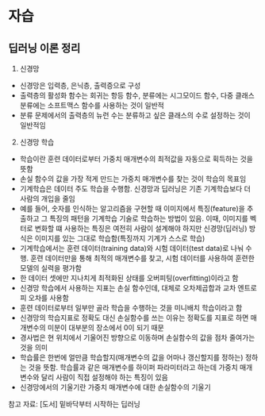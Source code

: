 # 자습
## 딥러닝 이론 정리
1. 신경망
- 신경망은 입력층, 은닉층, 출력증으로 구성
- 출력층의 활성화 함수는 회귀는 항등 함수, 분류에는 시그모이드 함수, 다중 클래스 분류에는 소프트맥스 함수를 사용하는 것이 일반적
- 분류 문제에서의 출력층의 뉴런 수는 분류하고 싶은 클래스의 수로 설정하는 것이 일반적임
  
2. 신경망 학습
- 학습이란 훈련 데이터로부터 가중치 매개변수의 최적값을 자동으로 획득하는 것을 뜻함
- 손실 함수의 값을 가장 적게 만드는 가중치 매개변수를 찾는 것이 학습의 목표임
- 기계학습은 데이터 주도 학습을 수행함. 신경망과 딥러닝은 기존 기계학습보다 더 사람의 개입을 줄임
- 예를 들어, 숫자를 인식하는 알고리즘을 구현할 때 이미지에서 특징(feature)을 추출하고 그 특징의 패턴을 기계학습 기술로 학습하는 방법이 있음. 이때, 이미지를 벡터로 변화할 떄 사용하는 특징은 여전히 사람이 설계해야 하지만 신경망(딥러닝) 방식은 이미지를 있는 그대로 학습함(특징까지 기계가 스스로 학습)
- 기계학습에서는 훈련 데이터(training data)와 시험 데이터(test data)로 나눠 수행. 훈련 데이터만을 통해 최적의 매개변수를 찾고, 시험 데이터를 사용하여 훈련한 모델의 실력을 평가함
- 한 데이터 셋에만 지나치게 최적화된 상태를 오버피팅(overfitting)이라고 함
- 신경망 학습에서 사용하는 지표는 손실 함수인데, 대체로 오차제곱합과 교차 엔트로피 오차를 사용함
- 훈련 데이터로부터 일부만 골라 학습을 수행하는 것을 미니배치 학습이라고 함
- 신경망의 학습지표로 정확도 대신 손실함수를 쓰는 이유는 정확도를 지표로 하면 매개변수의 미분이 대부분의 장소에서 0이 되기 때문
- 경사법은 현 위치에서 기울어진 방향으로 이동하며 손실함수의 값을 점차 줄여가는 것을 의미
- 학습률은 한번에 얼만큼 학습할지(매개변수의 값을 어마나 갱신할지를 정하는) 정하는 것을 뜻함. 학습률과 같은 매개변수를 하이퍼 파라미터라고 하는데 가중치 매개변수와 달리 사람이 직접 설정해야 하는 특징이 있음
- 신경망에서의 기울기란 가중치 매개변수에 대한 손실함수의 기울기

참고 자료: [도서] 밑바닥부터 시작하는 딥러닝